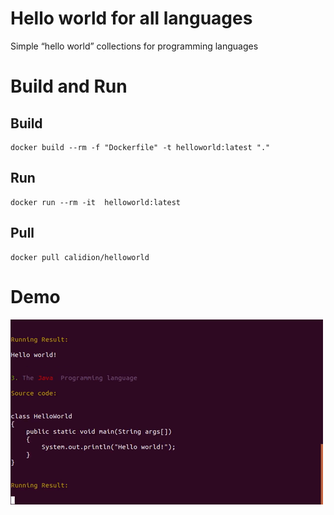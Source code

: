 # Hello world for all languages
Simple “hello world” collections for programming languages

# Build and Run


## Build
```
docker build --rm -f "Dockerfile" -t helloworld:latest "."
```

## Run
```
docker run --rm -it  helloworld:latest
```

## Pull

```
docker pull calidion/helloworld
```

# Demo

![](./images/helloworld.gif)

